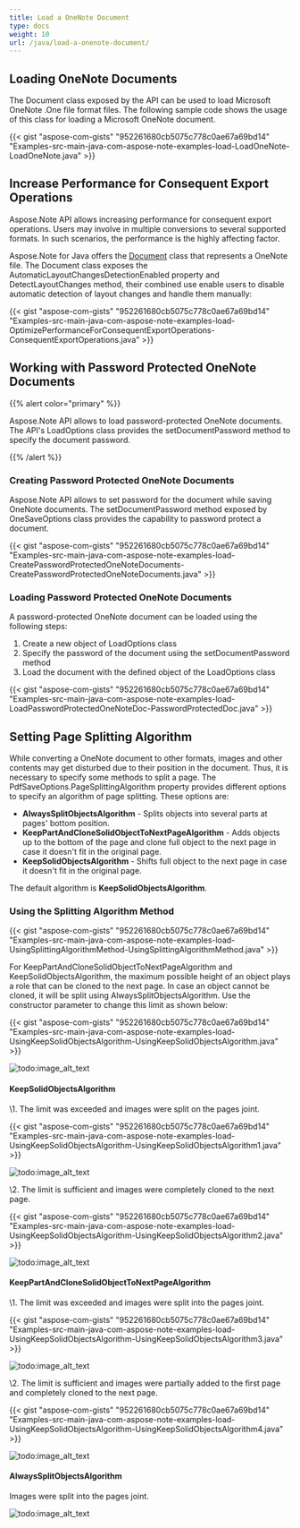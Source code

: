 ```yaml
---
title: Load a OneNote Document
type: docs
weight: 10
url: /java/load-a-onenote-document/
---
```



## **Loading OneNote Documents**
The Document class exposed by the API can be used to load Microsoft OneNote .One file format files. The following sample code shows the usage of this class for loading a Microsoft OneNote document.

{{< gist "aspose-com-gists" "952261680cb5075c778c0ae67a69bd14" "Examples-src-main-java-com-aspose-note-examples-load-LoadOneNote-LoadOneNote.java" >}}
## **Increase Performance for Consequent Export Operations**
Aspose.Note API allows increasing performance for consequent export operations. Users may involve in multiple conversions to several supported formats. In such scenarios, the performance is the highly affecting factor.

Aspose.Note for Java offers the [Document](https://apireference.aspose.com/note/java/com.aspose.note/Document) class that represents a OneNote file. The Document class exposes the AutomaticLayoutChangesDetectionEnabled property and DetectLayoutChanges method, their combined use enable users to disable automatic detection of layout changes and handle them manually:

{{< gist "aspose-com-gists" "952261680cb5075c778c0ae67a69bd14" "Examples-src-main-java-com-aspose-note-examples-load-OptimizePerformanceForConsequentExportOperations-ConsequentExportOperations.java" >}}
## **Working with Password Protected OneNote Documents**
{{% alert color="primary" %}} 

Aspose.Note API allows to load password-protected OneNote documents. The API's LoadOptions class provides the setDocumentPassword method to specify the document password.

{{% /alert %}} 
### **Creating Password Protected OneNote Documents**
Aspose.Note API allows to set password for the document while saving OneNote documents. The setDocumentPassword method exposed by OneSaveOptions class provides the capability to password protect a document.

{{< gist "aspose-com-gists" "952261680cb5075c778c0ae67a69bd14" "Examples-src-main-java-com-aspose-note-examples-load-CreatePasswordProtectedOneNoteDocuments-CreatePasswordProtectedOneNoteDocuments.java" >}}


### **Loading Password Protected OneNote Documents**
A password-protected OneNote document can be loaded using the following steps:

1. Create a new object of LoadOptions class
1. Specify the password of the document using the setDocumentPassword method
1. Load the document with the defined object of the LoadOptions class

{{< gist "aspose-com-gists" "952261680cb5075c778c0ae67a69bd14" "Examples-src-main-java-com-aspose-note-examples-load-LoadPasswordProtectedOneNoteDoc-PasswordProtectedDoc.java" >}}
## **Setting Page Splitting Algorithm**
While converting a OneNote document to other formats, images and other contents may get disturbed due to their position in the document. Thus, it is necessary to specify some methods to split a page. The PdfSaveOptions.PageSplittingAlgorithm property provides different options to specify an algorithm of page splitting. These options are:

- **AlwaysSplitObjectsAlgorithm** - Splits objects into several parts at pages' bottom position.
- **KeepPartAndCloneSolidObjectToNextPageAlgorithm** - Adds objects up to the bottom of the page and clone full object to the next page in case it doesn't fit in the original page.
- **KeepSolidObjectsAlgorithm** - Shifts full object to the next page in case it doesn't fit in the original page.

The default algorithm is **KeepSolidObjectsAlgorithm**.
### **Using the Splitting Algorithm Method**
{{< gist "aspose-com-gists" "952261680cb5075c778c0ae67a69bd14" "Examples-src-main-java-com-aspose-note-examples-load-UsingSplittingAlgorithmMethod-UsingSplittingAlgorithmMethod.java" >}}


For KeepPartAndCloneSolidObjectToNextPageAlgorithm and KeepSolidObjectsAlgorithm, the maximum possible height of an object plays a role that can be cloned to the next page. In case an object cannot be cloned, it will be split using AlwaysSplitObjectsAlgorithm. Use the constructor parameter to change this limit as shown below:

{{< gist "aspose-com-gists" "952261680cb5075c778c0ae67a69bd14" "Examples-src-main-java-com-aspose-note-examples-load-UsingKeepSolidObjectsAlgorithm-UsingKeepSolidObjectsAlgorithm.java" >}}

![todo:image_alt_text](load-a-onenote-document_1.png)
#### **KeepSolidObjectsAlgorithm**
\1. The limit was exceeded and images were split on the pages joint.

{{< gist "aspose-com-gists" "952261680cb5075c778c0ae67a69bd14" "Examples-src-main-java-com-aspose-note-examples-load-UsingKeepSolidObjectsAlgorithm-UsingKeepSolidObjectsAlgorithm1.java" >}}

![todo:image_alt_text](load-a-onenote-document_2.png)


\2. The limit is sufficient and images were completely cloned to the next page.

{{< gist "aspose-com-gists" "952261680cb5075c778c0ae67a69bd14" "Examples-src-main-java-com-aspose-note-examples-load-UsingKeepSolidObjectsAlgorithm-UsingKeepSolidObjectsAlgorithm2.java" >}}

![todo:image_alt_text](load-a-onenote-document_3.png)
#### **KeepPartAndCloneSolidObjectToNextPageAlgorithm**
\1. The limit was exceeded and images were split into the pages joint.

{{< gist "aspose-com-gists" "952261680cb5075c778c0ae67a69bd14" "Examples-src-main-java-com-aspose-note-examples-load-UsingKeepSolidObjectsAlgorithm-UsingKeepSolidObjectsAlgorithm3.java" >}}

![todo:image_alt_text](load-a-onenote-document_4.png)


\2. The limit is sufficient and images were partially added to the first page and completely cloned to the next page.

{{< gist "aspose-com-gists" "952261680cb5075c778c0ae67a69bd14" "Examples-src-main-java-com-aspose-note-examples-load-UsingKeepSolidObjectsAlgorithm-UsingKeepSolidObjectsAlgorithm4.java" >}}

![todo:image_alt_text](load-a-onenote-document_5.png)
#### **AlwaysSplitObjectsAlgorithm**
Images were split into the pages joint.

![todo:image_alt_text](load-a-onenote-document_1.png)

